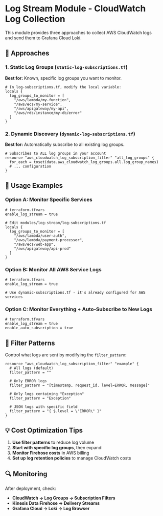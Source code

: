 # Log Stream Module - CloudWatch Log Collection

This module provides three approaches to collect AWS CloudWatch logs and send them to Grafana Cloud Loki.

## 🔧 **Approaches**

### 1. **Static Log Groups** (`static-log-subscriptions.tf`)
**Best for:** Known, specific log groups you want to monitor.

```hcl
# In log-subscriptions.tf, modify the local variable:
locals {
  log_groups_to_monitor = [
    "/aws/lambda/my-function",
    "/aws/ecs/my-service",
    "/aws/apigateway/my-api",
    "/aws/rds/instance/my-db/error"
  ]
}
```

### 2. **Dynamic Discovery** (`dynamic-log-subscriptions.tf`)
**Best for:** Automatically subscribe to all existing log groups.

```hcl
# Subscribes to ALL log groups in your account
resource "aws_cloudwatch_log_subscription_filter" "all_log_groups" {
  for_each = toset(data.aws_cloudwatch_log_groups.all.log_group_names)
  # ... configuration
}
```

## 🚀 **Usage Examples**

### Option A: Monitor Specific Services
```hcl
# terraform.tfvars
enable_log_stream = true

# Edit modules/log-stream/log-subscriptions.tf
locals {
  log_groups_to_monitor = [
    "/aws/lambda/user-auth",
    "/aws/lambda/payment-processor",
    "/aws/ecs/web-app",
    "/aws/apigateway/api-prod"
  ]
}
```

### Option B: Monitor All AWS Service Logs
```hcl
# terraform.tfvars
enable_log_stream = true

# Use dynamic-subscriptions.tf - it's already configured for AWS services
```

### Option C: Monitor Everything + Auto-Subscribe to New Logs
```hcl
# terraform.tfvars
enable_log_stream = true
enable_auto_subscription = true
```

## 🎯 **Filter Patterns**

Control what logs are sent by modifying the `filter_pattern`:

```hcl
resource "aws_cloudwatch_log_subscription_filter" "example" {
  # All logs (default)
  filter_pattern = ""

  # Only ERROR logs
  filter_pattern = "[timestamp, request_id, level=ERROR, message]"

  # Only logs containing "Exception"
  filter_pattern = "Exception"

  # JSON logs with specific field
  filter_pattern = "{ $.level = \"ERROR\" }"
}
```

## 💡 **Cost Optimization Tips**

1. **Use filter patterns** to reduce log volume
2. **Start with specific log groups**, then expand
3. **Monitor Firehose costs** in AWS billing
4. **Set up log retention policies** to manage CloudWatch costs

## 🔍 **Monitoring**

After deployment, check:
- **CloudWatch → Log Groups → Subscription Filters**
- **Kinesis Data Firehose → Delivery Streams**
- **Grafana Cloud → Loki → Log Browser**
